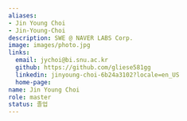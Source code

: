 ```yaml
---
aliases:
- Jin Young Choi
- Jin-Young-Choi
description: SWE @ NAVER LABS Corp.
image: images/photo.jpg
links:
  email: jychoi@bi.snu.ac.kr
  github: https://github.com/gliese581gg
  linkedin: jinyoung-choi-6b24a3102?locale=en_US
  home-page: 
name: Jin Young Choi
role: master
status: 졸업
---
```

